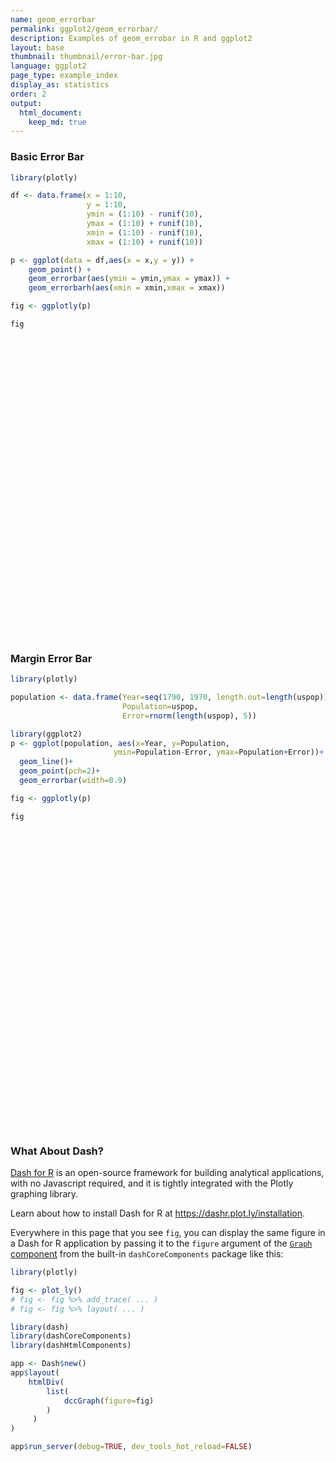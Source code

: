 ```yaml
---
name: geom_errorbar
permalink: ggplot2/geom_errorbar/
description: Examples of geom_errobar in R and ggplot2
layout: base
thumbnail: thumbnail/error-bar.jpg
language: ggplot2
page_type: example_index
display_as: statistics
order: 2
output:
  html_document:
    keep_md: true
---
```



### Basic Error Bar


```r
library(plotly)

df <- data.frame(x = 1:10,
                 y = 1:10,
                 ymin = (1:10) - runif(10),
                 ymax = (1:10) + runif(10),
                 xmin = (1:10) - runif(10),
                 xmax = (1:10) + runif(10))

p <- ggplot(data = df,aes(x = x,y = y)) + 
    geom_point() + 
    geom_errorbar(aes(ymin = ymin,ymax = ymax)) + 
    geom_errorbarh(aes(xmin = xmin,xmax = xmax))

fig <- ggplotly(p)

fig
```

<div id="htmlwidget-f04c6519a944dbaff343" style="width:672px;height:480px;" class="plotly html-widget"></div>
<script type="application/json" data-for="htmlwidget-f04c6519a944dbaff343">{"x":{"data":[{"x":[1,2,3,4,5,6,7,8,9,10],"y":[1,2,3,4,5,6,7,8,9,10],"text":["x:  1<br />y:  1","x:  2<br />y:  2","x:  3<br />y:  3","x:  4<br />y:  4","x:  5<br />y:  5","x:  6<br />y:  6","x:  7<br />y:  7","x:  8<br />y:  8","x:  9<br />y:  9","x: 10<br />y: 10"],"type":"scatter","mode":"markers","marker":{"autocolorscale":false,"color":"rgba(0,0,0,1)","opacity":1,"size":5.66929133858268,"symbol":"circle","line":{"width":1.88976377952756,"color":"rgba(0,0,0,1)"}},"hoveron":"points","showlegend":false,"xaxis":"x","yaxis":"y","hoverinfo":"text","frame":null},{"x":[1,2,3,4,5,6,7,8,9,10],"y":[1,2,3,4,5,6,7,8,9,10],"text":["ymin: 0.810797<br />ymax:  1.004294<br />x:  1<br />y:  1","ymin: 1.511347<br />ymax:  2.400186<br />x:  2<br />y:  2","ymin: 2.701702<br />ymax:  3.569583<br />x:  3<br />y:  3","ymin: 3.705461<br />ymax:  4.050694<br />x:  4<br />y:  4","ymin: 4.504525<br />ymax:  5.881798<br />x:  5<br />y:  5","ymin: 5.142790<br />ymax:  6.965601<br />x:  6<br />y:  6","ymin: 6.068314<br />ymax:  7.434390<br />x:  7<br />y:  7","ymin: 7.433818<br />ymax:  8.734025<br />x:  8<br />y:  8","ymin: 8.275950<br />ymax:  9.675270<br />x:  9<br />y:  9","ymin: 9.988894<br />ymax: 10.980191<br />x: 10<br />y: 10"],"type":"scatter","mode":"lines","opacity":1,"line":{"color":"transparent"},"error_y":{"array":[0.0042942319996655,0.400186032289639,0.569583325879648,0.0506944407243282,0.881798092043027,0.96560057811439,0.434390431502834,0.734024849254638,0.675269723171368,0.980191352544352],"arrayminus":[0.189202992711216,0.488652616739273,0.298297534696758,0.294539155671373,0.495474903378636,0.857209923444316,0.931685874937102,0.566181684145704,0.724049795651808,0.0111064238008112],"type":"data","width":18.4366031490586,"symmetric":false,"color":"rgba(0,0,0,1)"},"showlegend":false,"xaxis":"x","yaxis":"y","hoverinfo":"text","frame":null},{"x":[1,2,3,4,5,6,7,8,9,10],"y":[1,2,3,4,5,6,7,8,9,10],"text":["xmin: 0.5093007<br />xmax:  1.864476<br />x:  1<br />y:  1","xmin: 1.1723474<br />xmax:  2.427868<br />x:  2<br />y:  2","xmin: 2.4879512<br />xmax:  3.397321<br />x:  3<br />y:  3","xmin: 3.0455101<br />xmax:  4.896529<br />x:  4<br />y:  4","xmin: 4.0803959<br />xmax:  5.689756<br />x:  5<br />y:  5","xmin: 5.2705511<br />xmax:  6.997863<br />x:  6<br />y:  6","xmin: 6.0929346<br />xmax:  7.872807<br />x:  7<br />y:  7","xmin: 7.8700569<br />xmax:  8.171810<br />x:  8<br />y:  8","xmin: 8.9960099<br />xmax:  9.351063<br />x:  9<br />y:  9","xmin: 9.6277115<br />xmax: 10.254427<br />x: 10<br />y: 10"],"type":"scatter","mode":"lines","opacity":1,"line":{"color":"transparent"},"error_x":{"array":[0.8644759808667,0.42786756483838,0.397320857970044,0.896529348101467,0.689756342442706,0.997862879186869,0.872807105770335,0.171809730352834,0.351062879431993,0.254427240230143],"arrayminus":[0.490699259564281,0.827652561012655,0.512048794189468,0.954489851603284,0.919604076072574,0.729448918718845,0.907065360806882,0.129943109117448,0.00399005203507841,0.372288511367515],"type":"data","width":12.5509769173273,"symmetric":false,"color":"rgba(0,0,0,1)"},"showlegend":false,"xaxis":"x","yaxis":"y","hoverinfo":"text","frame":null}],"layout":{"margin":{"t":26.2283105022831,"r":7.30593607305936,"b":40.1826484018265,"l":31.4155251141553},"plot_bgcolor":"rgba(235,235,235,1)","paper_bgcolor":"rgba(255,255,255,1)","font":{"color":"rgba(0,0,0,1)","family":"","size":14.6118721461187},"xaxis":{"domain":[0,1],"automargin":true,"type":"linear","autorange":false,"range":[0.0122657774575055,10.9470349629782],"tickmode":"array","ticktext":["2.5","5.0","7.5","10.0"],"tickvals":[2.5,5,7.5,10],"categoryorder":"array","categoryarray":["2.5","5.0","7.5","10.0"],"nticks":null,"ticks":"outside","tickcolor":"rgba(51,51,51,1)","ticklen":3.65296803652968,"tickwidth":0.66417600664176,"showticklabels":true,"tickfont":{"color":"rgba(77,77,77,1)","family":"","size":11.689497716895},"tickangle":-0,"showline":false,"linecolor":null,"linewidth":0,"showgrid":true,"gridcolor":"rgba(255,255,255,1)","gridwidth":0.66417600664176,"zeroline":false,"anchor":"y","title":{"text":"x","font":{"color":"rgba(0,0,0,1)","family":"","size":14.6118721461187}},"hoverformat":".2f"},"yaxis":{"domain":[0,1],"automargin":true,"type":"linear","autorange":false,"range":[0.0284904323727825,11.5017009201716],"tickmode":"array","ticktext":["3","6","9"],"tickvals":[3,6,9],"categoryorder":"array","categoryarray":["3","6","9"],"nticks":null,"ticks":"outside","tickcolor":"rgba(51,51,51,1)","ticklen":3.65296803652968,"tickwidth":0.66417600664176,"showticklabels":true,"tickfont":{"color":"rgba(77,77,77,1)","family":"","size":11.689497716895},"tickangle":-0,"showline":false,"linecolor":null,"linewidth":0,"showgrid":true,"gridcolor":"rgba(255,255,255,1)","gridwidth":0.66417600664176,"zeroline":false,"anchor":"x","title":{"text":"y","font":{"color":"rgba(0,0,0,1)","family":"","size":14.6118721461187}},"hoverformat":".2f"},"shapes":[{"type":"rect","fillcolor":null,"line":{"color":null,"width":0,"linetype":[]},"yref":"paper","xref":"paper","x0":0,"x1":1,"y0":0,"y1":1}],"showlegend":false,"legend":{"bgcolor":"rgba(255,255,255,1)","bordercolor":"transparent","borderwidth":1.88976377952756,"font":{"color":"rgba(0,0,0,1)","family":"","size":11.689497716895}},"hovermode":"closest","barmode":"relative"},"config":{"doubleClick":"reset","showSendToCloud":false},"source":"A","attrs":{"76615962d104":{"x":{},"y":{},"type":"scatter"},"76611964a86b":{"ymin":{},"ymax":{},"x":{},"y":{}},"766178d6c72a":{"xmin":{},"xmax":{},"x":{},"y":{}}},"cur_data":"76615962d104","visdat":{"76615962d104":["function (y) ","x"],"76611964a86b":["function (y) ","x"],"766178d6c72a":["function (y) ","x"]},"highlight":{"on":"plotly_click","persistent":false,"dynamic":false,"selectize":false,"opacityDim":0.2,"selected":{"opacity":1},"debounce":0},"shinyEvents":["plotly_hover","plotly_click","plotly_selected","plotly_relayout","plotly_brushed","plotly_brushing","plotly_clickannotation","plotly_doubleclick","plotly_deselect","plotly_afterplot","plotly_sunburstclick"],"base_url":"https://plot.ly"},"evals":[],"jsHooks":[]}</script>

### Margin Error Bar


```r
library(plotly)

population <- data.frame(Year=seq(1790, 1970, length.out=length(uspop)), 
                         Population=uspop, 
                         Error=rnorm(length(uspop), 5))

library(ggplot2)
p <- ggplot(population, aes(x=Year, y=Population, 
                       ymin=Population-Error, ymax=Population+Error))+
  geom_line()+
  geom_point(pch=2)+
  geom_errorbar(width=0.9)

fig <- ggplotly(p)

fig
```

<div id="htmlwidget-a21902059ffc0b307361" style="width:672px;height:480px;" class="plotly html-widget"></div>
<script type="application/json" data-for="htmlwidget-a21902059ffc0b307361">{"x":{"data":[{"x":[1790,1800,1810,1820,1830,1840,1850,1860,1870,1880,1890,1900,1910,1920,1930,1940,1950,1960,1970],"y":[3.93,5.31,7.24,9.64,12.9,17.1,23.2,31.4,39.8,50.2,62.9,76,92,105.7,122.8,131.7,151.3,179.3,203.2],"text":["Year: 1790<br />Population:   3.93<br />Population - Error:  -0.5471562<br />Population + Error:   8.407156","Year: 1800<br />Population:   5.31<br />Population - Error:   0.4337073<br />Population + Error:  10.186293","Year: 1810<br />Population:   7.24<br />Population - Error:   1.6991115<br />Population + Error:  12.780888","Year: 1820<br />Population:   9.64<br />Population - Error:   4.8887273<br />Population + Error:  14.391273","Year: 1830<br />Population:  12.90<br />Population - Error:   8.6903543<br />Population + Error:  17.109646","Year: 1840<br />Population:  17.10<br />Population - Error:  11.9065583<br />Population + Error:  22.293442","Year: 1850<br />Population:  23.20<br />Population - Error:  20.0621162<br />Population + Error:  26.337884","Year: 1860<br />Population:  31.40<br />Population - Error:  25.4890187<br />Population + Error:  37.310981","Year: 1870<br />Population:  39.80<br />Population - Error:  33.4809752<br />Population + Error:  46.119025","Year: 1880<br />Population:  50.20<br />Population - Error:  44.3907375<br />Population + Error:  56.009262","Year: 1890<br />Population:  62.90<br />Population - Error:  57.8318408<br />Population + Error:  67.968159","Year: 1900<br />Population:  76.00<br />Population - Error:  71.2953867<br />Population + Error:  80.704613","Year: 1910<br />Population:  92.00<br />Population - Error:  87.8781397<br />Population + Error:  96.121860","Year: 1920<br />Population: 105.70<br />Population - Error: 100.1731236<br />Population + Error: 111.226876","Year: 1930<br />Population: 122.80<br />Population - Error: 118.2524078<br />Population + Error: 127.347592","Year: 1940<br />Population: 131.70<br />Population - Error: 124.7001616<br />Population + Error: 138.699838","Year: 1950<br />Population: 151.30<br />Population - Error: 145.9902854<br />Population + Error: 156.609715","Year: 1960<br />Population: 179.30<br />Population - Error: 175.8366473<br />Population + Error: 182.763353","Year: 1970<br />Population: 203.20<br />Population - Error: 197.9800000<br />Population + Error: 208.420000"],"type":"scatter","mode":"lines+markers","line":{"width":1.88976377952756,"color":"transparent","dash":"solid"},"hoveron":"points","showlegend":false,"xaxis":"x","yaxis":"y","hoverinfo":"text","marker":{"autocolorscale":false,"color":"rgba(0,0,0,1)","opacity":1,"size":5.66929133858268,"symbol":"triangle-up-open","line":{"width":1.88976377952756,"color":"rgba(0,0,0,1)"}},"opacity":1,"error_y":{"array":[4.47715615918023,4.87629270306697,5.54088845026394,4.75127266783613,4.20964567999614,5.19344169579826,3.13788381396218,5.9109813017208,6.31902476858055,5.80926247644601,5.06815916886402,4.70461330559735,4.12186028379493,5.52687639468169,4.54759222552077,6.99983837082817,5.30971462002893,3.46335272233694,5.22000001822073],"arrayminus":[4.47715615918023,4.87629270306697,5.54088845026394,4.75127266783613,4.20964567999614,5.19344169579827,3.13788381396218,5.91098130172079,6.31902476858055,5.80926247644601,5.06815916886402,4.70461330559735,4.12186028379493,5.52687639468169,4.54759222552077,6.99983837082817,5.30971462002893,3.46335272233694,5.22000001822073],"type":"data","width":1.01311623699693,"symmetric":false,"color":"rgba(0,0,0,1)"},"frame":null}],"layout":{"margin":{"t":26.2283105022831,"r":7.30593607305936,"b":40.1826484018265,"l":43.1050228310502},"plot_bgcolor":"rgba(235,235,235,1)","paper_bgcolor":"rgba(255,255,255,1)","font":{"color":"rgba(0,0,0,1)","family":"","size":14.6118721461187},"xaxis":{"domain":[0,1],"automargin":true,"type":"linear","autorange":false,"range":[1780.505,1979.495],"tickmode":"array","ticktext":["1800","1850","1900","1950"],"tickvals":[1800,1850,1900,1950],"categoryorder":"array","categoryarray":["1800","1850","1900","1950"],"nticks":null,"ticks":"outside","tickcolor":"rgba(51,51,51,1)","ticklen":3.65296803652968,"tickwidth":0.66417600664176,"showticklabels":true,"tickfont":{"color":"rgba(77,77,77,1)","family":"","size":11.689497716895},"tickangle":-0,"showline":false,"linecolor":null,"linewidth":0,"showgrid":true,"gridcolor":"rgba(255,255,255,1)","gridwidth":0.66417600664176,"zeroline":false,"anchor":"y","title":{"text":"Year","font":{"color":"rgba(0,0,0,1)","family":"","size":14.6118721461187}},"hoverformat":".2f"},"yaxis":{"domain":[0,1],"automargin":true,"type":"linear","autorange":false,"range":[-10.9955139680503,218.868357827091],"tickmode":"array","ticktext":["0","50","100","150","200"],"tickvals":[0,50,100,150,200],"categoryorder":"array","categoryarray":["0","50","100","150","200"],"nticks":null,"ticks":"outside","tickcolor":"rgba(51,51,51,1)","ticklen":3.65296803652968,"tickwidth":0.66417600664176,"showticklabels":true,"tickfont":{"color":"rgba(77,77,77,1)","family":"","size":11.689497716895},"tickangle":-0,"showline":false,"linecolor":null,"linewidth":0,"showgrid":true,"gridcolor":"rgba(255,255,255,1)","gridwidth":0.66417600664176,"zeroline":false,"anchor":"x","title":{"text":"Population","font":{"color":"rgba(0,0,0,1)","family":"","size":14.6118721461187}},"hoverformat":".2f"},"shapes":[{"type":"rect","fillcolor":null,"line":{"color":null,"width":0,"linetype":[]},"yref":"paper","xref":"paper","x0":0,"x1":1,"y0":0,"y1":1}],"showlegend":false,"legend":{"bgcolor":"rgba(255,255,255,1)","bordercolor":"transparent","borderwidth":1.88976377952756,"font":{"color":"rgba(0,0,0,1)","family":"","size":11.689497716895}},"hovermode":"closest","barmode":"relative"},"config":{"doubleClick":"reset","showSendToCloud":false},"source":"A","attrs":{"7661413daaa1":{"x":{},"y":{},"ymin":{},"ymax":{},"type":"scatter"},"7661748583e6":{"x":{},"y":{},"ymin":{},"ymax":{}},"76613402f390":{"x":{},"y":{},"ymin":{},"ymax":{}}},"cur_data":"7661413daaa1","visdat":{"7661413daaa1":["function (y) ","x"],"7661748583e6":["function (y) ","x"],"76613402f390":["function (y) ","x"]},"highlight":{"on":"plotly_click","persistent":false,"dynamic":false,"selectize":false,"opacityDim":0.2,"selected":{"opacity":1},"debounce":0},"shinyEvents":["plotly_hover","plotly_click","plotly_selected","plotly_relayout","plotly_brushed","plotly_brushing","plotly_clickannotation","plotly_doubleclick","plotly_deselect","plotly_afterplot","plotly_sunburstclick"],"base_url":"https://plot.ly"},"evals":[],"jsHooks":[]}</script>

### What About Dash?

[Dash for R](https://dashr.plot.ly/) is an open-source framework for building analytical applications, with no Javascript required, and it is tightly integrated with the Plotly graphing library. 

Learn about how to install Dash for R at https://dashr.plot.ly/installation.

Everywhere in this page that you see `fig`, you can display the same figure in a Dash for R application by passing it to the `figure` argument of the [`Graph` component](https://dashr.plot.ly/dash-core-components/graph) from the built-in `dashCoreComponents` package like this:


```r
library(plotly)

fig <- plot_ly() 
# fig <- fig %>% add_trace( ... )
# fig <- fig %>% layout( ... ) 

library(dash)
library(dashCoreComponents)
library(dashHtmlComponents)

app <- Dash$new()
app$layout(
    htmlDiv(
        list(
            dccGraph(figure=fig) 
        )
     )
)

app$run_server(debug=TRUE, dev_tools_hot_reload=FALSE)
```
